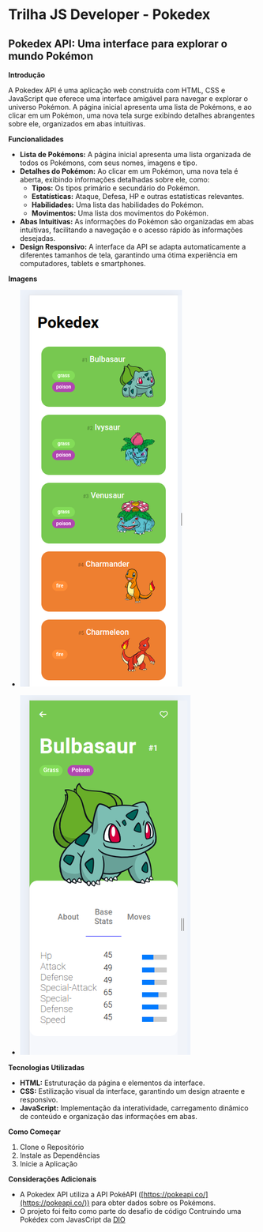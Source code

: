 # Trilha JS Developer - Pokedex

## Pokedex API: Uma interface para explorar o mundo Pokémon

**Introdução**

A Pokedex API é uma aplicação web construída com HTML, CSS e JavaScript que oferece uma interface amigável para navegar e explorar o universo Pokémon. A página inicial apresenta uma lista de Pokémons, e ao clicar em um Pokémon, uma nova tela surge exibindo detalhes abrangentes sobre ele, organizados em abas intuitivas.

**Funcionalidades**

* **Lista de Pokémons:** A página inicial apresenta uma lista organizada de todos os Pokémons, com seus nomes, imagens e tipo.
* **Detalhes do Pokémon:** Ao clicar em um Pokémon, uma nova tela é aberta, exibindo informações detalhadas sobre ele, como:
    * **Tipos:** Os tipos primário e secundário do Pokémon.
    * **Estatísticas:** Ataque, Defesa, HP e outras estatísticas relevantes.
    * **Habilidades:** Uma lista das habilidades do Pokémon.
    * **Movimentos:** Uma lista dos movimentos do Pokémon.
* **Abas Intuitivas:** As informações do Pokémon são organizadas em abas intuitivas, facilitando a navegação e o acesso rápido às informações desejadas.
* **Design Responsivo:** A interface da API se adapta automaticamente a diferentes tamanhos de tela, garantindo uma ótima experiência em computadores, tablets e smartphones.

**Imagens**


   * ![](https://github.com/Mihvieira/js-developer-pokedex/blob/main/imagens/tela_inicial.png)

   * ![](https://github.com/Mihvieira/js-developer-pokedex/blob/main/imagens/tela%20de%20detalhes.png)


**Tecnologias Utilizadas**

* **HTML:** Estruturação da página e elementos da interface.
* **CSS:** Estilização visual da interface, garantindo um design atraente e responsivo.
* **JavaScript:** Implementação da interatividade, carregamento dinâmico de conteúdo e organização das informações em abas.

**Como Começar**

1. Clone o Repositório
2. Instale as Dependências
3. Inicie a Aplicação

**Considerações Adicionais**

* A Pokedex API utiliza a API PokéAPI ([https://pokeapi.co/](https://pokeapi.co/)) para obter dados sobre os Pokémons.
* O projeto foi feito como parte do desafio de código Contruindo uma Pokédex com JavasCript da [DIO](https://www.dio.me/)

